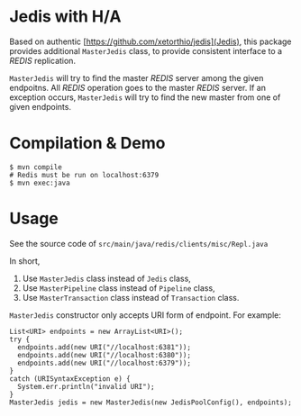# Jedis with H/A

Based on authentic [https://github.com/xetorthio/jedis](Jedis), this package
provides additional `MasterJedis` class, to provide consistent interface to a _REDIS_ replication.

`MasterJedis` will try to find the master _REDIS_ server among the
given endpoitns.  All _REDIS_ operation goes to the master _REDIS_
server.  If an exception occurs, `MasterJedis` will try to find the
new master from one of given endpoints.
    
# Compilation & Demo

    $ mvn compile
    # Redis must be run on localhost:6379
    $ mvn exec:java

# Usage

See the source code of `src/main/java/redis/clients/misc/Repl.java`

In short,

1. Use `MasterJedis` class instead of `Jedis` class,
2. Use `MasterPipeline` class instead of `Pipeline` class,
3. Use `MasterTransaction` class instead of `Transaction` class.

`MasterJedis` constructor only accepts URI form of endpoint.  For example:

    List<URI> endpoints = new ArrayList<URI>();
    try {
      endpoints.add(new URI("//localhost:6381"));
      endpoints.add(new URI("//localhost:6380"));
      endpoints.add(new URI("//localhost:6379"));
    }
    catch (URISyntaxException e) {
      System.err.println("invalid URI");
    }
    MasterJedis jedis = new MasterJedis(new JedisPoolConfig(), endpoints);



